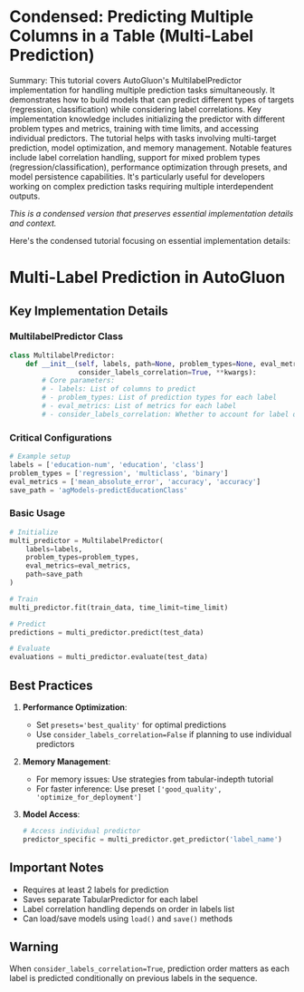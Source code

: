 # Condensed: Predicting Multiple Columns in a Table (Multi-Label Prediction)

Summary: This tutorial covers AutoGluon's MultilabelPredictor implementation for handling multiple prediction tasks simultaneously. It demonstrates how to build models that can predict different types of targets (regression, classification) while considering label correlations. Key implementation knowledge includes initializing the predictor with different problem types and metrics, training with time limits, and accessing individual predictors. The tutorial helps with tasks involving multi-target prediction, model optimization, and memory management. Notable features include label correlation handling, support for mixed problem types (regression/classification), performance optimization through presets, and model persistence capabilities. It's particularly useful for developers working on complex prediction tasks requiring multiple interdependent outputs.

*This is a condensed version that preserves essential implementation details and context.*

Here's the condensed tutorial focusing on essential implementation details:

# Multi-Label Prediction in AutoGluon

## Key Implementation Details

### MultilabelPredictor Class
```python
class MultilabelPredictor:
    def __init__(self, labels, path=None, problem_types=None, eval_metrics=None, 
                 consider_labels_correlation=True, **kwargs):
        # Core parameters:
        # - labels: List of columns to predict
        # - problem_types: List of prediction types for each label
        # - eval_metrics: List of metrics for each label
        # - consider_labels_correlation: Whether to account for label dependencies
```

### Critical Configurations
```python
# Example setup
labels = ['education-num', 'education', 'class']
problem_types = ['regression', 'multiclass', 'binary']
eval_metrics = ['mean_absolute_error', 'accuracy', 'accuracy']
save_path = 'agModels-predictEducationClass'
```

### Basic Usage
```python
# Initialize
multi_predictor = MultilabelPredictor(
    labels=labels, 
    problem_types=problem_types, 
    eval_metrics=eval_metrics, 
    path=save_path
)

# Train
multi_predictor.fit(train_data, time_limit=time_limit)

# Predict
predictions = multi_predictor.predict(test_data)

# Evaluate
evaluations = multi_predictor.evaluate(test_data)
```

## Best Practices

1. **Performance Optimization**:
   - Set `presets='best_quality'` for optimal predictions
   - Use `consider_labels_correlation=False` if planning to use individual predictors

2. **Memory Management**:
   - For memory issues: Use strategies from tabular-indepth tutorial
   - For faster inference: Use preset `['good_quality', 'optimize_for_deployment']`

3. **Model Access**:
   ```python
   # Access individual predictor
   predictor_specific = multi_predictor.get_predictor('label_name')
   ```

## Important Notes

- Requires at least 2 labels for prediction
- Saves separate TabularPredictor for each label
- Label correlation handling depends on order in labels list
- Can load/save models using `load()` and `save()` methods

## Warning

When `consider_labels_correlation=True`, prediction order matters as each label is predicted conditionally on previous labels in the sequence.